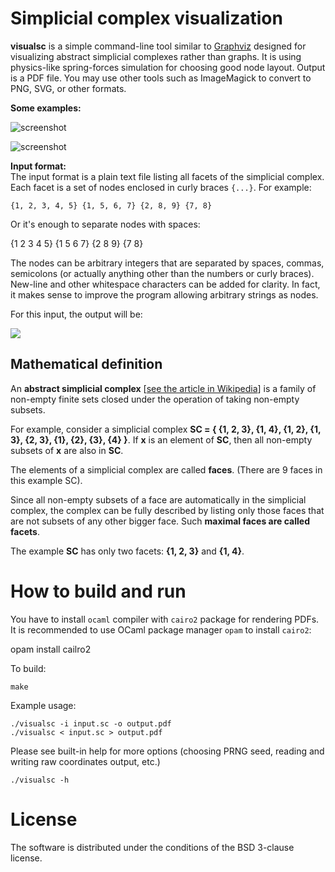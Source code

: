 
# Simplicial complex visualization

**visualsc** is a simple command-line tool similar to [Graphviz](http://graphviz.org/) designed for visualizing 
abstract simplicial complexes rather than graphs. It is using physics-like spring-forces simulation for choosing good node layout. 
Output is a PDF file. You may use other tools such as ImageMagick to convert to PNG, SVG, or other formats.

**Some examples:**

![screenshot](http://i.imgur.com/WRx6JVB.png)

![screenshot](http://i.imgur.com/05iR0Fm.png)

**Input format:**   
The input format is a plain text file listing all facets of the simplicial complex. 
Each facet is a set of nodes enclosed in curly braces `{...}`. For example:
		
	{1, 2, 3, 4, 5} {1, 5, 6, 7} {2, 8, 9} {7, 8}
	
  Or it's enough to separate nodes with spaces:
  
  {1 2 3 4 5} {1 5 6 7} {2 8 9} {7 8}

The nodes can be arbitrary integers that are separated by spaces, commas, semicolons
(or actually anything other than the numbers or curly braces).
New-line and other whitespace characters can be added for clarity. 
In fact, it makes sense to improve the program allowing arbitrary strings as nodes. 

For this input, the output will be:

 ![](http://i.imgur.com/qN8Ct65.png) 

## Mathematical definition
An **abstract simplicial complex** \[[see the article in Wikipedia](https://en.wikipedia.org/wiki/Abstract_simplicial_complex)\]
is a family of non-empty finite sets closed under the operation of taking non-empty subsets.

For example, consider a simplicial complex **SC = { {1, 2, 3}, {1, 4}, {1, 2}, {1, 3}, {2, 3}, {1}, {2}, {3}, {4} }**. If **x** is an element of **SC**, then all non-empty subsets of **x** are also in **SC**. 

The elements of a simplicial complex are called **faces**. (There are 9 faces in this example SC). 

Since all non-empty subsets of a face are automatically in the simplicial complex, the complex can be fully described by listing only those faces that are not subsets of any other bigger face. Such **maximal faces are called facets**.

The example **SC** has only two facets: **{1, 2, 3}** and **{1, 4}**.


# How to build and run

You have to install `ocaml` compiler with `cairo2` package for rendering PDFs. It is recommended to use OCaml package manager `opam` to install `cairo2`:
  
  opam install cailro2

To build:

	make

Example usage:

    ./visualsc -i input.sc -o output.pdf
    ./visualsc < input.sc > output.pdf

Please see built-in help for more options (choosing PRNG seed, reading and writing raw coordinates output, etc.) 

    ./visualsc -h 

# License

The software is distributed under the conditions of the BSD 3-clause license.

